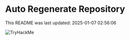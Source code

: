 # Auto Regenerate Repository

This README was last updated: 2025-01-07 02:56:06

 ![TryHackMe](https://tryhackme.com/badge/533634)
